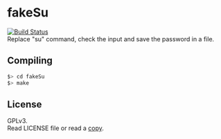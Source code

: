 # fakeSu

[![Build Status](https://travis-ci.org/SourceCode2/fakeSu.svg?branch=master)](https://travis-ci.org/SourceCode2/fakeSu)  
Replace "su" command, check the input and save the password in a file.  

## Compiling

```bash
$> cd fakeSu
$> make
```

## License

GPLv3.  
Read LICENSE file or read a [copy](http://www.gnu.org/licenses/).  